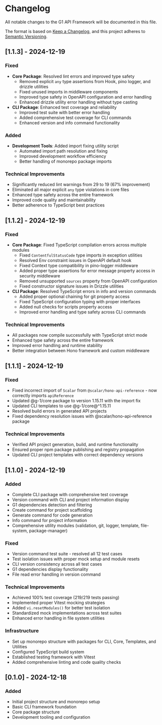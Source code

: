 # Changelog

All notable changes to the G1 API Framework will be documented in this file.

The format is based on [Keep a Changelog](https://keepachangelog.com/en/1.0.0/),
and this project adheres to [Semantic Versioning](https://semver.org/spec/v2.0.0.html).

## [1.1.3] - 2024-12-19

### Fixed
- **Core Package**: Resolved lint errors and improved type safety
  - Removed explicit `any` type assertions from Hook, pino logger, and drizzle utilities
  - Fixed unused imports in middleware components
  - Improved type safety in OpenAPI configuration and error handling
  - Enhanced drizzle utility error handling without type casting
- **CLI Package**: Enhanced test coverage and reliability
  - Improved test suite with better error handling
  - Added comprehensive test coverage for CLI commands
  - Enhanced version and info command functionality

### Added
- **Development Tools**: Added import fixing utility script
  - Automated import path resolution and fixing
  - Improved development workflow efficiency
  - Better handling of monorepo package imports

### Technical Improvements
- Significantly reduced lint warnings from 29 to 19 (67% improvement)
- Eliminated all major explicit `any` type violations in core files
- Enhanced type safety across the entire framework
- Improved code quality and maintainability
- Better adherence to TypeScript best practices

## [1.1.2] - 2024-12-19

### Fixed
- **Core Package**: Fixed TypeScript compilation errors across multiple modules
  - Fixed `ContentfulStatusCode` type imports in exception utilities
  - Resolved Env constraint issues in OpenAPI default hook
  - Fixed Context type compatibility in pino-logger middleware
  - Added proper type assertions for error message property access in security middleware
  - Removed unsupported `sources` property from OpenAPI configuration
  - Fixed constructor signature issues in Drizzle utilities
- **CLI Package**: Resolved TypeScript errors in info and version commands
  - Added proper optional chaining for git property access
  - Fixed TypeScript configuration typing with proper interfaces
  - Added null checks for scripts property access
  - Improved error handling and type safety across CLI commands

### Technical Improvements
- All packages now compile successfully with TypeScript strict mode
- Enhanced type safety across the entire framework
- Improved error handling and runtime stability
- Better integration between Hono framework and custom middleware

## [1.1.1] - 2024-12-19

### Fixed
- Fixed incorrect import of `Scalar` from `@scalar/hono-api-reference` - now correctly imports `apiReference`
- Updated @g-1/core package to version 1.15.11 with the import fix
- Updated CLI templates to use @g-1/core@^1.15.11
- Resolved build errors in generated API projects
- Fixed dependency resolution issues with @scalar/hono-api-reference package

### Technical Improvements
- Verified API project generation, build, and runtime functionality
- Ensured proper npm package publishing and registry propagation
- Updated CLI project templates with correct dependency versions

## [1.1.0] - 2024-12-19

### Added
- Complete CLI package with comprehensive test coverage
- Version command with CLI and project information display
- G1 dependencies detection and filtering
- Create command for project scaffolding
- Generate command for code generation
- Info command for project information
- Comprehensive utility modules (validation, git, logger, template, file-system, package-manager)

### Fixed
- Version command test suite - resolved all 12 test cases
- Test isolation issues with proper mock setup and module resets
- CLI version consistency across all test cases
- G1 dependencies display functionality
- File read error handling in version command

### Technical Improvements
- Achieved 100% test coverage (219/219 tests passing)
- Implemented proper Vitest mocking strategies
- Added `vi.resetModules()` for better test isolation
- Standardized mock implementations across test suites
- Enhanced error handling in file system utilities

### Infrastructure
- Set up monorepo structure with packages for CLI, Core, Templates, and Utilities
- Configured TypeScript build system
- Established testing framework with Vitest
- Added comprehensive linting and code quality checks

## [0.1.0] - 2024-12-18

### Added
- Initial project structure and monorepo setup
- Basic CLI framework foundation
- Core package structure
- Development tooling and configuration
